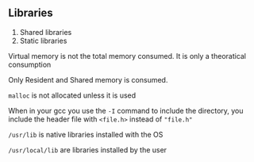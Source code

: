 Libraries
---

1. Shared libraries
2. Static libraries

Virtual memory is not the total memory consumed. It is only a theoratical consumption

Only Resident and Shared memory is consumed.

`malloc` is not allocated unless it is used

When in your gcc you use the `-I` command to include the directory, you include the header file with `<file.h>` instead of `"file.h"`

`/usr/lib` is native libraries installed with the OS

`/usr/local/lib` are libraries installed by the user
